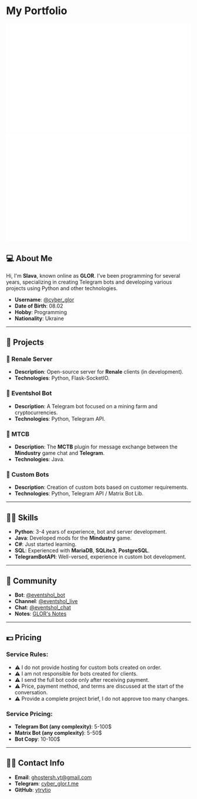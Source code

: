 # My Portfolio

![](https://raw.githubusercontent.com/ytrytio/stats/master/generated/overview.svg#gh-dark-mode-only)
![](https://raw.githubusercontent.com/ytrytio/stats/master/generated/languages.svg#gh-dark-mode-only)

## 💻 About Me

Hi, I'm **Slava**, known online as **GLOR**. I’ve been programming for several years, specializing in creating Telegram bots and developing various projects using Python and other technologies.

- **Username**: [@cyber_glor](https://t.me/cyber_glor)
- **Date of Birth**: 08.02
- **Hobby**: Programming
- **Nationality**: Ukraine

---

## 📂 Projects

### 🔧 Renale Server

- **Description**: Open-source server for **Renale** clients (in development).
- **Technologies**: Python, Flask-SocketIO.

### 🔧 Eventshol Bot

- **Description**: A Telegram bot focused on a mining farm and cryptocurrencies.
- **Technologies**: Python, Telegram API.

### 🔧 MTCB

- **Description**: The **MCTB** plugin for message exchange between the **Mindustry** game chat and **Telegram**.
- **Technologies**: Java.

### 🔧 Custom Bots

- **Description**: Creation of custom bots based on customer requirements.
- **Technologies**: Python, Telegram API / Matrix Bot Lib.

---

## 🧑‍💻 Skills

- **Python**: 3-4 years of experience, bot and server development.
- **Java**: Developed mods for the **Mindustry** game.
- **C#**: Just started learning.
- **SQL**: Experienced with **MariaDB**, **SQLite3**, **PostgreSQL**.
- **TelegramBotAPI**: Well-versed, experience in custom bot development.

---

## 💬 Community

- **Bot**: [@eventshol_bot](https://t.me/eventshol_bot)
- **Channel**: [@eventshol_live](https://t.me/eventshol_live)
- **Chat**: [@eventshol_chat](https://t.me/eventshol_chat)
- **Notes**: [GLOR's Notes](https://t.me/+issjToWOV0FkZDU6)

---

## 💵 Pricing

### Service Rules:

- ⚠️ I do not provide hosting for custom bots created on order.
- ⚠️ I am not responsible for bots created for clients.
- ⚠️ I send the full bot code only after receiving payment.
- ⚠️ Price, payment method, and terms are discussed at the start of the conversation.
- ⚠️ Provide a complete project brief, I do not approve too many changes.

### Service Pricing:

- **Telegram Bot (any complexity)**: 5-100$
- **Matrix Bot (any complexity)**: 5-50$
- **Bot Copy**: 10-100$

---

## 🧑‍💼 Contact Info

- **Email**: [ghostersh.yt@gmail.com](mailto:ghostersh.yt@gmail.com)
- **Telegram**: [cyber_glor.t.me](https://t.me/cyber_glor)
- **GitHub**: [ytrytio](https://github.com/ytrytio)
